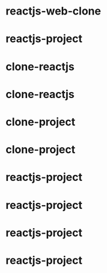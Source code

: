 # reactjs-web-clone
# reactjs-project
# clone-reactjs
# clone-reactjs
# clone-project
# clone-project
# reactjs-project
# reactjs-project
# reactjs-project
# reactjs-project
